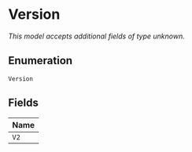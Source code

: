 
# Version

*This model accepts additional fields of type unknown.*

## Enumeration

`Version`

## Fields

| Name |
|  --- |
| `V2` |

